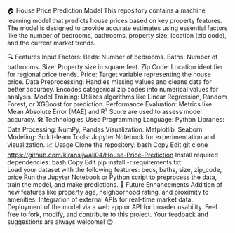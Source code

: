 🏠 House Price Prediction Model
This repository contains a machine learning model that predicts house prices based on key property features. The model is designed to provide accurate estimates using essential factors like the number of bedrooms, bathrooms, property size, location (zip code), and the current market trends.

🔍 Features
Input Factors:
Beds: Number of bedrooms.
Baths: Number of bathrooms.
Size: Property size in square feet.
Zip Code: Location identifier for regional price trends.
Price: Target variable representing the house price.
Data Preprocessing:
Handles missing values and cleans data for better accuracy.
Encodes categorical zip codes into numerical values for analysis.
Model Training:
Utilizes algorithms like Linear Regression, Random Forest, or XGBoost for prediction.
Performance Evaluation:
Metrics like Mean Absolute Error (MAE) and R² Score are used to assess model accuracy.
🛠️ Technologies Used
Programming Language: Python
Libraries:
Data Processing: NumPy, Pandas
Visualization: Matplotlib, Seaborn
Modeling: Scikit-learn
Tools: Jupyter Notebook for experimentation and visualization.
📈 Usage
Clone the repository:
bash
Copy
Edit
git clone https://github.com/kiransijwali04/House-Price-Prediction 
Install required dependencies:
bash
Copy
Edit
pip install -r requirements.txt  
Load your dataset with the following features:
beds, baths, size, zip_code, price
Run the Jupyter Notebook or Python script to preprocess the data, train the model, and make predictions.
🚀 Future Enhancements
Addition of new features like property age, neighborhood rating, and proximity to amenities.
Integration of external APIs for real-time market data.
Deployment of the model via a web app or API for broader usability.
Feel free to fork, modify, and contribute to this project. Your feedback and suggestions are always welcome! 😊
